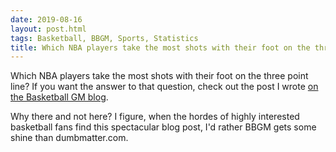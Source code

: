 ```yaml
---
date: 2019-08-16
layout: post.html
tags: Basketball, BBGM, Sports, Statistics
title: Which NBA players take the most shots with their foot on the three point line?
---
```


Which NBA players take the most shots with their foot on the three point line? If you want the answer to that question, check out the post I wrote [on the Basketball GM blog](https://basketball-gm.com/blog/2019/08/foot-on-the-line/).

Why there and not here? I figure, when the hordes of highly interested basketball fans find this spectacular blog post, I'd rather BBGM gets some shine than dumbmatter.com.
